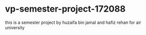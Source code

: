 # vp-semester-project-172088
this is a semester project by huzaifa bin jamal and hafiz rehan for air university
